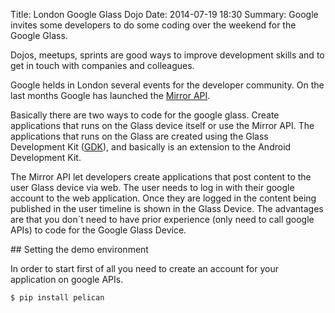 Title: London Google Glass Dojo 
Date: 2014-07-19 18:30
Summary: Google invites some developers to do some coding over the weekend for the Google Glass.

Dojos, meetups, sprints are good ways to improve development skills 
and to get in touch with companies and colleagues.

Google helds in London several events for the developer community. On the last 
months Google has launched the [Mirror API](https://developers.google.com/glass/develop/mirror/index).

Basically there are two ways to code for the google glass. Create applications 
that runs on the Glass device itself or use the Mirror API. The applications 
that runs on the Glass are created using the Glass Development Kit ([GDK](https://developers.google.com/glass/develop/gdk)), and basically is an extension to the 
Android Development Kit.

The Mirror API let developers create applications that post content to the 
user Glass device via web. The user needs to log in with their 
google account to the web application. Once they are logged in the content 
being published in the user timeline is shown in the Glass Device. The advantages 
are that you don´t need to have prior experience (only need to call google APIs) 
to code for the Google Glass Device.

## Setting the demo environment

In order to start first of all you need to create an account for your application 
on google APIs.

```console  
$ pip install pelican
```

